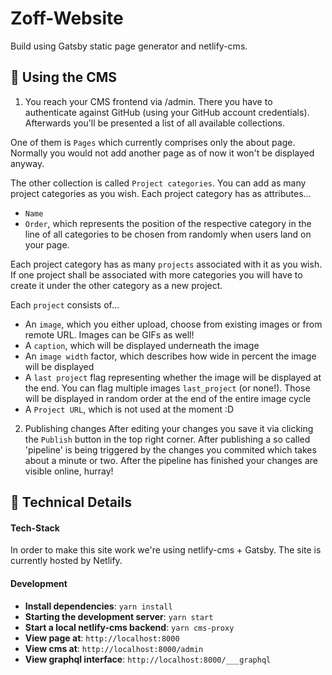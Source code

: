 # Zoff-Website

Build using Gatsby static page generator and netlify-cms.

## 🚀 Using the CMS

1. You reach your CMS frontend via <DOMAIN>/admin. There you have to authenticate against GitHub (using your GitHub account credentials). Afterwards you'll be presented a list of all available collections.

One of them is `Pages` which currently comprises only the about page. Normally you would not add another page as of now it won't be displayed anyway.

The other collection is called `Project categories`. You can add as many project categories as you wish. Each project category has as attributes...

- `Name`
- `Order`, which represents the position of the respective category in the line of all categories to be chosen from randomly when users land on your page.

Each project category has as many `projects` associated with it as you wish. If one project shall be associated with more categories you will have to create it under the other category as a new project.

Each `project` consists of...

- An `image`, which you either upload, choose from existing images or from remote URL. Images can be GIFs as well!
- A `caption`, which will be displayed underneath the image
- An `image width` factor, which describes how wide in percent the image will be displayed
- A `last project` flag representing whether the image will be displayed at the end. You can flag multiple images `last_project` (or none!). Those will be displayed in random order at the end of the entire image cycle
- A `Project URL`, which is not used at the moment :D

2. Publishing changes
   After editing your changes you save it via clicking the `Publish` button in the top right corner. After publishing a so called 'pipeline' is being triggered by the changes you commited which takes about a minute or two. After the pipeline has finished your changes are visible online, hurray!

## 🚀 Technical Details

#### Tech-Stack

In order to make this site work we're using netlify-cms + Gatsby. The site is currently hosted by Netlify.

#### Development

- **Install dependencies**: `yarn install`
- **Starting the development server**: `yarn start`
- **Start a local netlify-cms backend**: `yarn cms-proxy`
- **View page at**: `http://localhost:8000`
- **View cms at**: `http://localhost:8000/admin`
- **View graphql interface**: `http://localhost:8000/___graphql`

